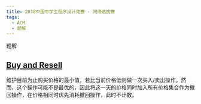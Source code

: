 ```yaml
---
title: 2018中国中学生程序设计竞赛 - 网络选拔赛
tags:
  - ACM
  - 题解
---
```


题解

## [Buy and Resell](https://vjudge.net/problem/HDU-6438)

维护目前为止购买价格的最小值，若比当前价格低则做一次买入/卖出操作。然而，这个操作可能不是最优的，因此将这一天的价格同时加入所有价格集合作为撤回操作，在价格相同时优先消耗撤回操作，此时不计数。


<script src="https://utteranc.es/client.js"
        repo="2398954487/pinlunchucun"
        issue-term="pathname"
        theme="icy-dark"
        crossorigin="anonymous"
        async>
</script>
